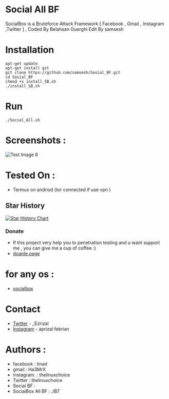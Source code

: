 # Social All BF
SocialBox is a Bruteforce Attack Framework [ Facebook , Gmail , Instagram ,Twitter ] , Coded By Belahsan Ouerghi Edit By samsesh
# Installation
```
apt-get update
apt-get install git
git clone https://github.com/samsesh/Sosial_BF.git 
cd Sosial_BF
chmod +x install_SB.sh
./install_SB.sh
```
# Run
```
./Social_All.sh
```
# Screenshots :
![Test Image 8]()
# Tested On :
* Termux on andriod (tor connected if use vpn )
## Star History

[![Star History Chart](https://api.star-history.com/svg?repos=Unlimited-Crack-You/Sosial_BF&type=Date)](https://star-history.com/#samsesh/SocialBox-Termux&Date)
### Donate
- If this project very help you to penetration testing  and u want support me , you can give me a cup of coffee :)
- [doante page](https://github.com/Unlimited-Crack-You/donate)
# for any os :
* [socialbox](https://github.com/Unlimited-Crack-You/Sosial_BF)
# Contact
* [Twitter](https://www.twitter.com/) - _Ezrizal
* [Instagram](https://www.instagram.com/aprizal_febrian) - aprizal febrian
# Authors :
* facebook         : Imad
* gmail            : Ha3MrX
* instagram.       : thelinuxchoice
* Twitter          : thelinuxchoice
* Social BF        : 
* SocialBox All BF : ./B7
